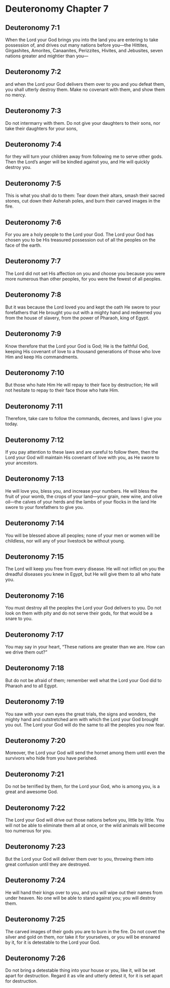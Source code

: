 # Deuteronomy Chapter 7

## Deuteronomy 7:1
When the Lord your God brings you into the land you are entering to take possession of, and drives out many nations before you—the Hittites, Girgashites, Amorites, Canaanites, Perizzites, Hivites, and Jebusites, seven nations greater and mightier than you—

## Deuteronomy 7:2
and when the Lord your God delivers them over to you and you defeat them, you shall utterly destroy them. Make no covenant with them, and show them no mercy.

## Deuteronomy 7:3
Do not intermarry with them. Do not give your daughters to their sons, nor take their daughters for your sons,

## Deuteronomy 7:4
for they will turn your children away from following me to serve other gods. Then the Lord’s anger will be kindled against you, and He will quickly destroy you.

## Deuteronomy 7:5
This is what you shall do to them: Tear down their altars, smash their sacred stones, cut down their Asherah poles, and burn their carved images in the fire.

## Deuteronomy 7:6
For you are a holy people to the Lord your God. The Lord your God has chosen you to be His treasured possession out of all the peoples on the face of the earth.

## Deuteronomy 7:7
The Lord did not set His affection on you and choose you because you were more numerous than other peoples, for you were the fewest of all peoples.

## Deuteronomy 7:8
But it was because the Lord loved you and kept the oath He swore to your forefathers that He brought you out with a mighty hand and redeemed you from the house of slavery, from the power of Pharaoh, king of Egypt.

## Deuteronomy 7:9
Know therefore that the Lord your God is God; He is the faithful God, keeping His covenant of love to a thousand generations of those who love Him and keep His commandments.

## Deuteronomy 7:10
But those who hate Him He will repay to their face by destruction; He will not hesitate to repay to their face those who hate Him.

## Deuteronomy 7:11
Therefore, take care to follow the commands, decrees, and laws I give you today.

## Deuteronomy 7:12
If you pay attention to these laws and are careful to follow them, then the Lord your God will maintain His covenant of love with you, as He swore to your ancestors.

## Deuteronomy 7:13
He will love you, bless you, and increase your numbers. He will bless the fruit of your womb, the crops of your land—your grain, new wine, and olive oil—the calves of your herds and the lambs of your flocks in the land He swore to your forefathers to give you.

## Deuteronomy 7:14
You will be blessed above all peoples; none of your men or women will be childless, nor will any of your livestock be without young.

## Deuteronomy 7:15
The Lord will keep you free from every disease. He will not inflict on you the dreadful diseases you knew in Egypt, but He will give them to all who hate you.

## Deuteronomy 7:16
You must destroy all the peoples the Lord your God delivers to you. Do not look on them with pity and do not serve their gods, for that would be a snare to you.

## Deuteronomy 7:17
You may say in your heart, “These nations are greater than we are. How can we drive them out?”

## Deuteronomy 7:18
But do not be afraid of them; remember well what the Lord your God did to Pharaoh and to all Egypt.

## Deuteronomy 7:19
You saw with your own eyes the great trials, the signs and wonders, the mighty hand and outstretched arm with which the Lord your God brought you out. The Lord your God will do the same to all the peoples you now fear.

## Deuteronomy 7:20
Moreover, the Lord your God will send the hornet among them until even the survivors who hide from you have perished.

## Deuteronomy 7:21
Do not be terrified by them, for the Lord your God, who is among you, is a great and awesome God.

## Deuteronomy 7:22
The Lord your God will drive out those nations before you, little by little. You will not be able to eliminate them all at once, or the wild animals will become too numerous for you.

## Deuteronomy 7:23
But the Lord your God will deliver them over to you, throwing them into great confusion until they are destroyed.

## Deuteronomy 7:24
He will hand their kings over to you, and you will wipe out their names from under heaven. No one will be able to stand against you; you will destroy them.

## Deuteronomy 7:25
The carved images of their gods you are to burn in the fire. Do not covet the silver and gold on them, nor take it for yourselves, or you will be ensnared by it, for it is detestable to the Lord your God.

## Deuteronomy 7:26
Do not bring a detestable thing into your house or you, like it, will be set apart for destruction. Regard it as vile and utterly detest it, for it is set apart for destruction.
